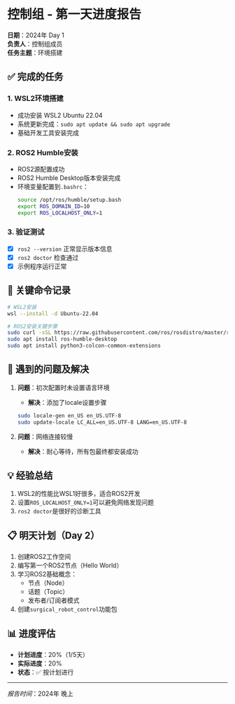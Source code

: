# 控制组 - 第一天进度报告

**日期**：2024年 Day 1  
**负责人**：控制组成员  
**任务主题**：环境搭建

## ✅ 完成的任务

### 1. WSL2环境搭建
- 成功安装 WSL2 Ubuntu 22.04
- 系统更新完成：`sudo apt update && sudo apt upgrade`
- 基础开发工具安装完成

### 2. ROS2 Humble安装
- ROS2源配置成功
- ROS2 Humble Desktop版本安装完成
- 环境变量配置到`.bashrc`：
  ```bash
  source /opt/ros/humble/setup.bash
  export ROS_DOMAIN_ID=10
  export ROS_LOCALHOST_ONLY=1
  ```

### 3. 验证测试
- [x] `ros2 --version` 正常显示版本信息
- [x] `ros2 doctor` 检查通过
- [x] 示例程序运行正常

## 📝 关键命令记录

```bash
# WSL2安装
wsl --install -d Ubuntu-22.04

# ROS2安装关键步骤
sudo curl -sSL https://raw.githubusercontent.com/ros/rosdistro/master/ros.key -o /usr/share/keyrings/ros-archive-keyring.gpg
sudo apt install ros-humble-desktop
sudo apt install python3-colcon-common-extensions
```

## 🔧 遇到的问题及解决

1. **问题**：初次配置时未设置语言环境
   - **解决**：添加了locale设置步骤
   ```bash
   sudo locale-gen en_US en_US.UTF-8
   sudo update-locale LC_ALL=en_US.UTF-8 LANG=en_US.UTF-8
   ```

2. **问题**：网络连接较慢
   - **解决**：耐心等待，所有包最终都安装成功

## 💡 经验总结

1. WSL2的性能比WSL1好很多，适合ROS2开发
2. 设置`ROS_LOCALHOST_ONLY=1`可以避免网络发现问题
3. `ros2 doctor`是很好的诊断工具

## 📋 明天计划（Day 2）

1. 创建ROS2工作空间
2. 编写第一个ROS2节点（Hello World）
3. 学习ROS2基础概念：
   - 节点（Node）
   - 话题（Topic）
   - 发布者/订阅者模式
4. 创建`surgical_robot_control`功能包

## 📊 进度评估

- **计划进度**：20%（1/5天）
- **实际进度**：20%
- **状态**：✅ 按计划进行

---
*报告时间*：2024年 晚上 